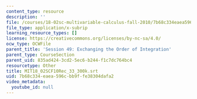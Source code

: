 ```yaml
---
content_type: resource
description: ''
file: /courses/18-02sc-multivariable-calculus-fall-2010/7b68c334eaea596cbb9ffe38304dafa2_MIT18_02SCF10Rec_33_300k.vtt
file_type: application/x-subrip
learning_resource_types: []
license: https://creativecommons.org/licenses/by-nc-sa/4.0/
ocw_type: OCWFile
parent_title: 'Session 49: Exchanging the Order of Integration'
parent_type: CourseSection
parent_uid: 835ad424-3cd2-5ec6-b244-f1c7dc764bc4
resourcetype: Other
title: MIT18_02SCF10Rec_33_300k.srt
uid: 7b68c334-eaea-596c-bb9f-fe38304dafa2
video_metadata:
  youtube_id: null
---
```

